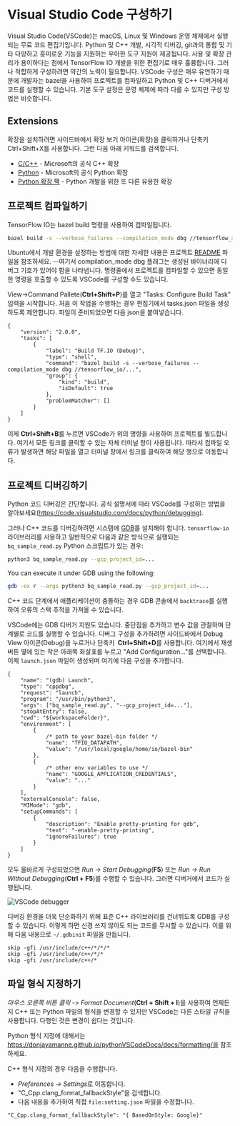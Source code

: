 # Visual Studio Code 구성하기

Visual Studio Code(VSCode)는 macOS, Linux 및 Windows 운영 체제에서 실행되는 무료 코드 편집기입니다. Python 및 C++ 개발, 시각적 디버깅, git과의 통합 및 기타 다양하고 흥미로운 기능을 지원하는 우아한 도구 지원이 제공됩니다. 사용 및 확장 관리가 용이하다는 점에서 TensorFlow IO 개발을 위한 편집기로 매우 훌륭합니다. 그러나 적합하게 구성하려면 약간의 노력이 필요합니다. VSCode 구성은 매우 유연하기 때문에 개발자는 bazel을 사용하여 프로젝트를 컴파일하고 Python 및 C++ 디버거에서 코드를 실행할 수 있습니다. 기본 도구 설정은 운영 체제에 따라 다를 수 있지만 구성 방법은 비슷합니다.

## Extensions

확장을 설치하려면 사이드바에서 확장 보기 아이콘(확장)을 클릭하거나 단축키 Ctrl+Shift+X를 사용합니다. 그런 다음 아래 키워드를 검색합니다.

- [C/C++](https://marketplace.visualstudio.com/items?itemName=ms-vscode.cpptools) - Microsoft의 공식 C++ 확장
- [Python](https://marketplace.visualstudio.com/items?itemName=ms-python.python) - Microsoft의 공식 Python 확장
- [Python 확장 팩](https://marketplace.visualstudio.com/items?itemName=donjayamanne.python-extension-pack) - Python 개발을 위한 또 다른 유용한 확장

## 프로젝트 컴파일하기

TensorFlow IO는 bazel build 명령을 사용하여 컴파일됩니다.

```sh
bazel build -s --verbose_failures --compilation_mode dbg //tensorflow_io/...
```

Ubuntu에서 개발 환경을 설정하는 방법에 대한 자세한 내용은 프로젝트 [README](https://github.com/tensorflow/io#ubuntu-18042004) 파일을 참조하세요. --여기서 compilation_mode dbg 플래그는 생성된 바이너리에 디버그 기호가 있어야 함을 나타냅니다. 명령줄에서 프로젝트를 컴파일할 수 있으면 동일한 명령을 호출할 수 있도록 VSCode를 구성할 수도 있습니다.

View->Command Pallete(**Ctrl+Shift+P**)를 열고 "Tasks: Configure Build Task" 입력을 시작합니다. 처음 이 작업을 수행하는 경우 편집기에서 tasks.json 파일을 생성하도록 제안합니다. 파일이 준비되었으면 다음 json을 붙여넣습니다.

```jsonc
{
	"version": "2.0.0",
	"tasks": [
		{
			"label": "Build TF.IO (Debug)",
			"type": "shell",
			"command": "bazel build -s --verbose_failures --compilation_mode dbg //tensorflow_io/...",
			"group": {
				"kind": "build",
				"isDefault": true
			},
			"problemMatcher": []
		}
	]
}
```

이제 **Ctrl+Shift+B**를 누르면 VSCode가 위의 명령을 사용하여 프로젝트를 빌드합니다. 여기서 모든 링크를 클릭할 수 있는 자체 터미널 창이 사용됩니다. 따라서 컴파일 오류가 발생하면 해당 파일을 열고 터미널 창에서 링크를 클릭하여 해당 행으로 이동합니다.

## 프로젝트 디버깅하기

Python 코드 디버깅은 간단합니다. 공식 설명서에 따라 VSCode를 구성하는 방법을 알아보세요(https://code.visualstudio.com/docs/python/debugging).

그러나 C++ 코드를 디버깅하려면 시스템에 [GDB](https://www.gnu.org/software/gdb/)를 설치해야 합니다. `tensorflow-io` 라이브러리를 사용하고 일반적으로 다음과 같은 방식으로 실행되는 `bq_sample_read.py` Python 스크립트가 있는 경우:

```sh
python3 bq_sample_read.py --gcp_project_id=...
```

You can execute it under GDB using the following:

```sh
gdb -ex r --args python3 bq_sample_read.py --gcp_project_id=...
```

C++ 코드 단계에서 애플리케이션이 충돌하는 경우 GDB 콘솔에서 `backtrace`를 실행하여 오류의 스택 추적을 가져올 수 있습니다.

VSCode에는 GDB 디버거 지원도 있습니다. 중단점을 추가하고 변수 값을 관찰하며 단계별로 코드를 실행할 수 있습니다. 디버그 구성을 추가하려면 사이드바에서 Debug View 아이콘(Debug)을 누르거나 단축키 **&nbsp;Ctrl+Shift+D**를 사용합니다. 여기에서 재생 버튼 옆에 있는 작은 아래쪽 화살표를 누르고 "Add Configuration..."를 선택합니다. 이제 `launch.json` 파일이 생성되며 여기에 다음 구성을 추가합니다.

```jsonc
{
    "name": "(gdb) Launch",
    "type": "cppdbg",
    "request": "launch",
    "program": "/usr/bin/python3",
    "args": ["bq_sample_read.py", "--gcp_project_id=..."],
    "stopAtEntry": false,
    "cwd": "${workspaceFolder}",
    "environment": [
        {
            /* path to your bazel-bin folder */
            "name": "TFIO_DATAPATH",
            "value": "/usr/local/google/home/io/bazel-bin"
        },
        {
            /* other env variables to use */
            "name": "GOOGLE_APPLICATION_CREDENTIALS",
            "value": "..."
        }
    ],
    "externalConsole": false,
    "MIMode": "gdb",
    "setupCommands": [
        {
            "description": "Enable pretty-printing for gdb",
            "text": "-enable-pretty-printing",
            "ignoreFailures": true
        }
    ]
}
```

모두 올바르게 구성되었으면 *Run -> Start Debugging*(**F5**) 또는 *Run -> Run Without Debugging*(**Ctrl + F5**)를 수행할 수 있습니다. 그러면 디버거에서 코드가 실행됩니다.

![VSCode debugger](./images/vscode_debugger.png)

디버깅 환경을 더욱 단순화하기 위해 표준 C++ 라이브러리를 건너뛰도록 GDB를 구성할 수 있습니다. 이렇게 하면 신경 쓰지 않아도 되는 코드를 무시할 수 있습니다. 이를 위해 다음 내용으로 `~/.gdbinit` 파일을 만듭니다.

```
skip -gfi /usr/include/c++/*/*/*
skip -gfi /usr/include/c++/*/*
skip -gfi /usr/include/c++/*
```

## 파일 형식 지정하기

*마우스 오른쪽 버튼 클릭 -> Format Document*(**Ctrl + Shift + I**)을 사용하여 언제든지 C++ 또는 Python 파일의 형식을 변경할 수 있지만 VSCode는 다른 스타일 규칙을 사용합니다. 다행인 것은 변경이 쉽다는 것입니다.

Python 형식 지정에 대해서는 https://donjayamanne.github.io/pythonVSCodeDocs/docs/formatting/을 참조하세요.

C++ 형식 지정의 경우 다음을 수행합니다.

- *Preferences -> Settings*로 이동합니다.
- "C_Cpp.clang_format_fallbackStyle"을 검색합니다.
- 다음 내용을 추가하여 직접 `file:setting.json` 파일을 수정합니다.

```
"C_Cpp.clang_format_fallbackStyle": "{ BasedOnStyle: Google}"
```
